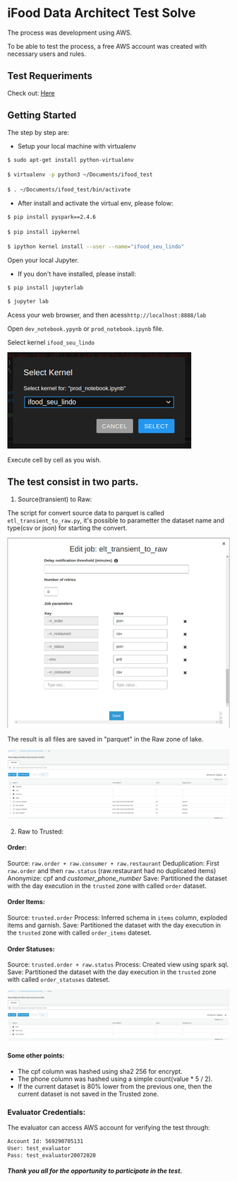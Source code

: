 # iFood Data Architect Test Solve

The process was development using AWS.

To be able to test the process, a free AWS account was created with necessary users and rules.

## Test Requeriments

Check out: [Here](https://github.com/ifood/ifood-data-architect-test)

## Getting Started

The step by step are:

* Setup your local machine with virtualenv

```bash
$ sudo apt-get install python-virtualenv

$ virtualenv -p python3 ~/Documents/ifood_test

$ . ~/Documents/ifood_test/bin/activate
```

* After install and activate the virtual env, please folow:

```bash
$ pip install pyspark==2.4.6

$ pip install ipykernel

$ ipython kernel install --user --name="ifood_seu_lindo"
```

Open your local Jupyter.

* If you don't have installed, please install:
```bash
$ pip install jupyterlab
```

```bash
$ jupyter lab
```
Acess your web browser, and then acess`http://localhost:8888/lab`

Open `dev_notebook.ypynb` or `prod_notebook.ipynb` file.

Select kernel `ifood_seu_lindo`

![parametters](prints/ikernel.png)

Execute cell by cell as you wish.


## The test consist in two parts.
  
1. Source(transient) to Raw:

The script for convert source data to parquet is called `etl_transient_to_raw.py`, it's possible to parametter the dataset name and type(csv or json) for starting the convert.

![parametters](prints/aws1.png)

The result is all files are saved in "parquet" in the Raw zone of lake.

![bucket-raw](prints/aws2.png)

2. Raw to Trusted:

#### Order:
Source: `raw.order + raw.consumer + raw.restaurant`
Deduplication: First `raw.order` and then `raw.status` (raw.restaurant had no duplicated items)
Anonymize: cpf and *customer_phone_number*
Save: Partitioned the dataset with the day execution in the `trusted` zone with called `order` dataset.

#### Order Items:
Source: `trusted.order`
Process: Inferred schema in `items` column, exploded items and garnish.
Save: Partitioned the dataset with the day execution in the `trusted` zone with called `order_items` dateset.

#### Order Statuses:
Source: `trusted.order + raw.status`
Process: Created view using spark sql.
Save: Partitioned the dataset with the day execution in the `trusted` zone with called `order_statuses` dateset.

![bucket-trusted](prints/aws3.png)

#### Some other points:
* The cpf column was hashed using sha2 256 for encrypt.
* The phone column was hashed using a simple count(value * 5 / 2).
* If the current dataset is 80% lower from the previous one, then the current dataset is not saved in the Trusted zone.

### Evaluator Credentials:
The evaluator can access AWS account for verifying the test through:

    Account Id: 569290705131
    User: test_evaluator
    Pass: test_evaluator20072020

##### Thank you all for the opportunity to participate in the test.
